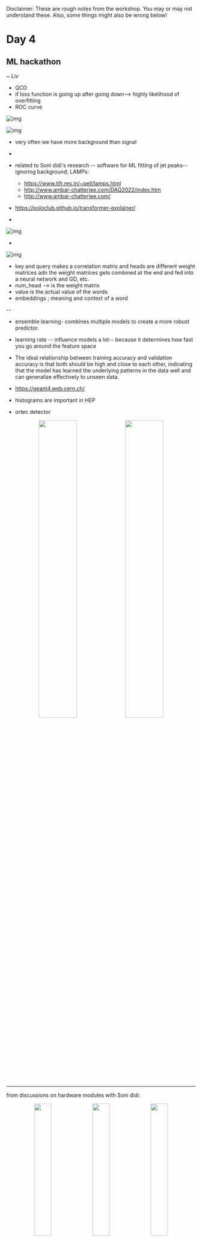 Disclaimer: These are rough notes from the workshop. You may or may not understand these. Also, some things might also be wrong below!

# Day 4

## ML hackathon
~ Liv

- QCD
- if loss function is going up after going down--> highly likelihood of overfitting
- ROC curve

![img](./assets/static/day4/1.png)

![img](./assets/static/day4/2.png)

- very often we have more background than signal
- 

- related to Soni didi's research -- software for ML fitting of jet peaks-- ignoring background; LAMPs:
    - https://www.tifr.res.in/~pell/lamps.html
    - http://www.ambar-chatterjee.com/DAQ2022/index.htm
    - http://www.ambar-chatterjee.com/

- https://poloclub.github.io/transformer-explainer/
- 


![img](./assets/static/day4/3.png)

- 
![img](./assets/static/day4/4.png)

  - key and query makes a correlation matrix and heads are different weight matrices adn the weight matrices gets combined at the end and fed into a neural network and GD, etc.
  - num_head --> is the weight matrix
  - value is the actual value of the words
  - embeddings ; meaning and context of a word

--

- ensemble learning- combines multiple models to create a more robust predictor.
- learning rate -- influence models a lot-- because it determines how fast you go around the feature space

- The ideal relationship between training accuracy and validation accuracy is that both should be high and close to each other, indicating that the model has learned the underlying patterns in the data well and can generalize effectively to unseen data.

- https://geant4.web.cern.ch/

- histograms are important in HEP
- ortec detector

<p align="center">
  <img src="./assets/static/day4/5.png" alt="" width="45%"/>
  <img src="./assets/static/day4/6.png" alt="" width="45%"/>
</p>

---

from discussions on hardware modules with Soni didi:


<p align="center">
  <img src="./assets/static/day4/modules_img.jpg" alt="" width="30%"/>
  <img src="./assets/static/day4/rough_notes1.jpg" alt="" width="30%"/>
  <img src="./assets/static/day4/rough_notes2.jpg" alt="" width="30%"/>
</p>

---

- anam-ai projects iit ropar ANNAM.AI – CoE under Ministry of Education


- https://agenda.infn.it/event/47944/
- https://garfield.web.cern.ch/garfield/
- fullSimLight is a simulation program with a command line interface that uses G4 as the simulation engine. It was developed within ATLAS.

- geomodelexplorer- fullsimlight GUI
- gmex- geometry explorer --> to look into the detector in animation-- zooming in too much- at the particle-level view-- going into inner and inner layers
    - https://geomodel.web.cern.ch/home/fullsimlight/gmclash/
    - https://homepages.gac.edu/~hvidsten/gex/index.html

![img](./assets/static/day4/7.png)

- delta rays? -- muons
    - delta rays are the major source of background
- fullsimlight
- calorimeter
- accordian shaped simulator (from monday talk by Verena-- 2nd image in day1 blog)-- takes most computing resources -- we saw in the simulations (in the bottom right corner)

![img](./assets/static/day4/8.png)

- high renuality calorimeter?

- gmgeantino

- https://geant4.web.cern.ch/docs/advanced_examples_doc/index#purpose

- minimum bias event: In high-energy physics (HEP), a minimum bias (min-bias) event refers to a data sample collected with the fewest possible selection cuts, essentially capturing the most inclusive set of proton-proton or proton-antiproton collisions. This means the data sample is not biased towards specific, rare, or high-energy processes, but instead includes a broad range of interactions, including those with low transverse momentum and low particle multiplicity.

- trt- 
- atlas - silicon detector

- helix : low energy particles
- 200 events together-- with new accelerator

- cintalator
- does geant4 take in any data to create the simulation? or has any pre-built-in models or something

- A3D3 postdoctoral fellowship

